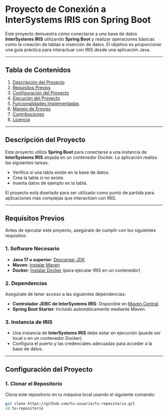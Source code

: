 # **Proyecto de Conexión a InterSystems IRIS con Spring Boot**

Este proyecto demuestra cómo conectarse a una base de datos **InterSystems IRIS** utilizando **Spring Boot** y realizar operaciones básicas como la creación de tablas e inserción de datos. El objetivo es proporcionar una guía práctica para interactuar con IRIS desde una aplicación Java.

---

## **Tabla de Contenidos**

1. [Descripción del Proyecto](#descripción-del-proyecto)
2. [Requisitos Previos](#requisitos-previos)
3. [Configuración del Proyecto](#configuración-del-proyecto)
4. [Ejecución del Proyecto](#ejecución-del-proyecto)
5. [Funcionalidades Implementadas](#funcionalidades-implementadas)
6. [Manejo de Errores](#manejo-de-errores)
7. [Contribuciones](#contribuciones)
8. [Licencia](#licencia)

---

## **Descripción del Proyecto**

Este proyecto utiliza **Spring Boot** para conectarse a una instancia de **InterSystems IRIS** alojada en un contenedor Docker. La aplicación realiza las siguientes tareas:
- Verifica si una tabla existe en la base de datos.
- Crea la tabla si no existe.
- Inserta datos de ejemplo en la tabla.

El proyecto está diseñado para ser utilizado como punto de partida para aplicaciones más complejas que interactúen con IRIS.

---

## **Requisitos Previos**

Antes de ejecutar este proyecto, asegúrate de cumplir con los siguientes requisitos:

### **1. Software Necesario**
- **Java 17 o superior**: [Descargar JDK](https://www.oracle.com/java/technologies/javase-jdk17-downloads.html)
- **Maven**: [Instalar Maven](https://maven.apache.org/install.html)
- **Docker**: [Instalar Docker](https://www.docker.com/products/docker-desktop) (para ejecutar IRIS en un contenedor)

### **2. Dependencias**
Asegúrate de tener acceso a las siguientes dependencias:
- **Controlador JDBC de InterSystems IRIS**: Disponible en [Maven Central](https://search.maven.org/artifact/com.intersystems/intersystems-jdbc).
- **Spring Boot Starter**: Incluido automáticamente mediante Maven.

### **3. Instancia de IRIS**
- Una instancia de **InterSystems IRIS** debe estar en ejecución (puede ser local o en un contenedor Docker).
- Configura el puerto y las credenciales adecuadas para acceder a la base de datos.

---

## **Configuración del Proyecto**

### **1. Clonar el Repositorio**
Clona este repositorio en tu máquina local usando el siguiente comando:

```bash
git clone https://github.com/tu-usuario/tu-repositorio.git
cd tu-repositorio



